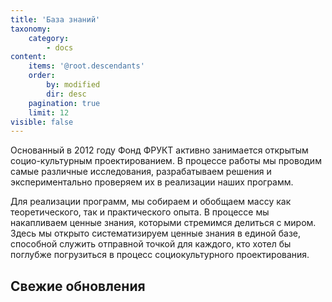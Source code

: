 ```yaml
---
title: 'База знаний'
taxonomy:
    category:
        - docs
content:
    items: '@root.descendants'
    order:
        by: modified
        dir: desc
    pagination: true
    limit: 12
visible: false
---
```


Основанный в 2012 году Фонд ФРУКТ активно занимается открытым социо-культурным проектированием. В процессе работы мы проводим самые различные исследования, разрабатываем решения и экспериментально проверяем их в реализации наших программ.

Для реализации программ, мы собираем и обобщаем массу как теоретического, так и практического опыта. В процессе мы накапливаем ценные знания, которыми стремимся делиться с миром. Здесь мы открыто систематизируем ценные знания в единой базе, способной служить отправной точкой для каждого, кто хотел бы поглубже погрузиться в процесс социокультурного проектирования.

## Свежие обновления
